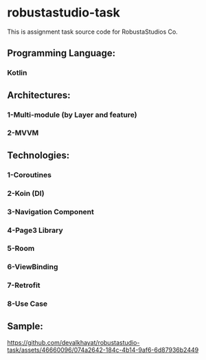 # robustastudio-task
This is assignment task source code for RobustaStudios Co. 
## Programming Language:
### Kotlin 
## Architectures:
### 1-Multi-module (by Layer and feature)
### 2-MVVM
## Technologies:
### 1-Coroutines
### 2-Koin (DI) 
### 3-Navigation Component
### 4-Page3 Library
### 5-Room
### 6-ViewBinding
### 7-Retrofit
### 8-Use Case
## Sample:
https://github.com/devalkhayat/robustastudio-task/assets/46660096/074a2642-184c-4b14-9af6-6d87936b2449




